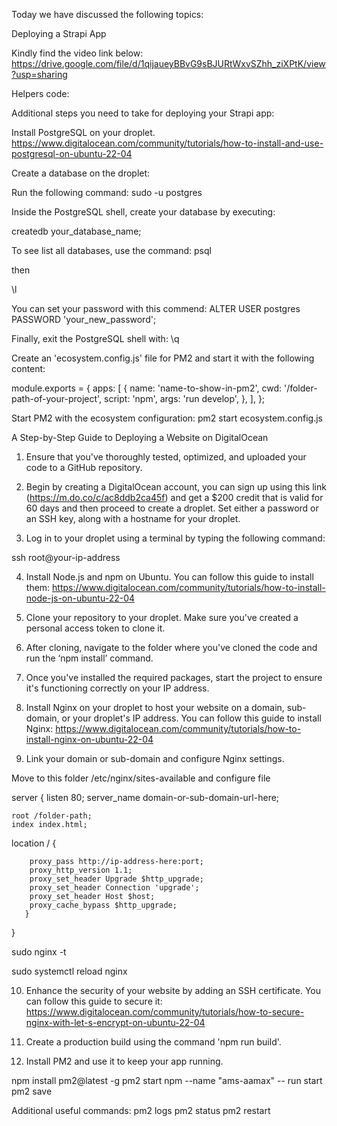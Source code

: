 Today we have discussed the following topics:

Deploying a Strapi App

Kindly find the video link below:
https://drive.google.com/file/d/1qijaueyBBvG9sBJURtWxvSZhh_ziXPtK/view?usp=sharing

Helpers code:

Additional steps you need to take for deploying your Strapi app:

Install PostgreSQL on your droplet.
https://www.digitalocean.com/community/tutorials/how-to-install-and-use-postgresql-on-ubuntu-22-04

Create a database on the droplet:

Run the following command:
sudo -u postgres

Inside the PostgreSQL shell, create your database by executing:

createdb your_database_name;

To see list all databases, use the command:
psql

then

\l

You can set your password with this commend:
ALTER USER postgres PASSWORD 'your_new_password';

Finally, exit the PostgreSQL shell with:
\q

Create an 'ecosystem.config.js' file for PM2 and start it with the following content:

module.exports = {
apps: [
{
name: 'name-to-show-in-pm2',
cwd: '/folder-path-of-your-project',
script: 'npm',
args: 'run develop',
},
],
};

Start PM2 with the ecosystem configuration:
pm2 start ecosystem.config.js

A Step-by-Step Guide to Deploying a Website on DigitalOcean

1. Ensure that you've thoroughly tested, optimized, and uploaded your code to a GitHub repository.

2. Begin by creating a DigitalOcean account, you can sign up using this link (https://m.do.co/c/ac8ddb2ca45f) and get a $200 credit that is valid for 60 days and then proceed to create a droplet. Set either a password or an SSH key, along with a hostname for your droplet.

3. Log in to your droplet using a terminal by typing the following command:

ssh root@your-ip-address

4. Install Node.js and npm on Ubuntu. You can follow this guide to install them: https://www.digitalocean.com/community/tutorials/how-to-install-node-js-on-ubuntu-22-04

5. Clone your repository to your droplet. Make sure you've created a personal access token to clone it.

6. After cloning, navigate to the folder where you've cloned the code and run the ‘npm install’ command.

7. Once you've installed the required packages, start the project to ensure it's functioning correctly on your IP address.

8. Install Nginx on your droplet to host your website on a domain, sub-domain, or your droplet's IP address. You can follow this guide to install Nginx: https://www.digitalocean.com/community/tutorials/how-to-install-nginx-on-ubuntu-22-04

9. Link your domain or sub-domain and configure Nginx settings.

Move to this folder /etc/nginx/sites-available and configure file

server {
listen 80;
server_name domain-or-sub-domain-url-here;

    root /folder-path;
    index index.html;

location / {

        proxy_pass http://ip-address-here:port;
        proxy_http_version 1.1;
        proxy_set_header Upgrade $http_upgrade;
        proxy_set_header Connection 'upgrade';
        proxy_set_header Host $host;
        proxy_cache_bypass $http_upgrade;
       }

}

sudo nginx -t

sudo systemctl reload nginx

10. Enhance the security of your website by adding an SSH certificate. You can follow this guide to secure it: https://www.digitalocean.com/community/tutorials/how-to-secure-nginx-with-let-s-encrypt-on-ubuntu-22-04

11. Create a production build using the command 'npm run build'.

12. Install PM2 and use it to keep your app running.

npm install pm2@latest -g
pm2 start npm --name "ams-aamax" -- run start
pm2 save

Additional useful commands:
pm2 logs
pm2 status
pm2 restart

